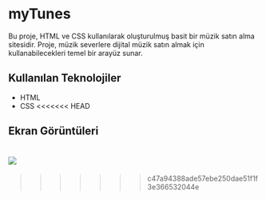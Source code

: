 # myTunes

Bu proje, HTML ve CSS kullanılarak oluşturulmuş basit bir müzik satın alma sitesidir. Proje, müzik severlere dijital müzik satın almak için kullanabilecekleri temel bir arayüz sunar.

## Kullanılan Teknolojiler

- HTML
- CSS
<<<<<<< HEAD

## Ekran Görüntüleri

![](mytunes.gif)
=======
>>>>>>> c47a94388ade57ebe250dae51f1f3e366532044e
